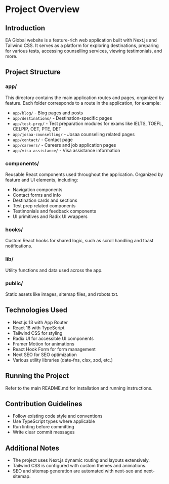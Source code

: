 # Project Overview

## Introduction
EA Global website is a feature-rich web application built with Next.js and Tailwind CSS. It serves as a platform for exploring destinations, preparing for various tests, accessing counselling services, viewing testimonials, and more.

## Project Structure

### app/
This directory contains the main application routes and pages, organized by feature. Each folder corresponds to a route in the application, for example:
- `app/blog/` - Blog pages and posts
- `app/destinations/` - Destination-specific pages
- `app/test-prep/` - Test preparation modules for exams like IELTS, TOEFL, CELPIP, OET, PTE, DET
- `app/josaa-counselling/` - Josaa counselling related pages
- `app/contact/` - Contact page
- `app/careers/` - Careers and job application pages
- `app/visa-assistance/` - Visa assistance information

### components/
Reusable React components used throughout the application. Organized by feature and UI elements, including:
- Navigation components
- Contact forms and info
- Destination cards and sections
- Test prep related components
- Testimonials and feedback components
- UI primitives and Radix UI wrappers

### hooks/
Custom React hooks for shared logic, such as scroll handling and toast notifications.

### lib/
Utility functions and data used across the app.

### public/
Static assets like images, sitemap files, and robots.txt.

## Technologies Used
- Next.js 13 with App Router
- React 18 with TypeScript
- Tailwind CSS for styling
- Radix UI for accessible UI components
- Framer Motion for animations
- React Hook Form for form management
- Next SEO for SEO optimization
- Various utility libraries (date-fns, clsx, zod, etc.)

## Running the Project
Refer to the main README.md for installation and running instructions.

## Contribution Guidelines
- Follow existing code style and conventions
- Use TypeScript types where applicable
- Run linting before committing
- Write clear commit messages

## Additional Notes
- The project uses Next.js dynamic routing and layouts extensively.
- Tailwind CSS is configured with custom themes and animations.
- SEO and sitemap generation are automated with next-seo and next-sitemap.
